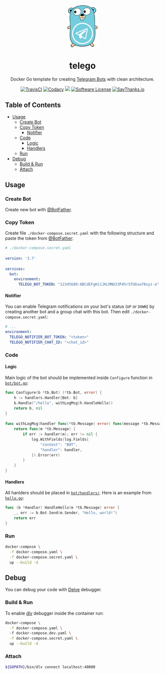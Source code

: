 <p align="center">
  <a href="https://github.com/mitinarseny/telego">
    <img src="_assets/logo.png" alt="telego logo" width="20%" />
  </a>
  <h1 align="center">telego</h1>
  <p align="center">Docker Go template for creating <a href="https://core.telegram.org/bots">Telegram Bots</a> with clean architecture.</p>
  <p align="center">
    <a href="https://travis-ci.org/mitinarseny/telego"><img alt="TravisCI" src="https://img.shields.io/travis/mitinarseny/telego/master.svg?style=flat-square&logo=travis-ci"></a>
    <a href="https://app.codacy.com/app/mitinarseny/telego"><img alt="Codacy" src="https://img.shields.io/codacy/grade/0702d21a638d4fa78328d988bdcedb19/master?style=flat-square&logo=codacy"></a>
    <a href="https://golangci.com/r/github.com/mitinarseny/telego"><img src="https://golangci.com/badges/github.com/mitinarseny/telego.svg"></a>
    <a href="/LICENSE.md"><img alt="Software License" src="https://img.shields.io/badge/license-MIT-brightgreen.svg?style=flat-square"></a>
    <a href="https://saythanks.io/to/mitinarseny"><img alt="SayThanks.io" src="https://img.shields.io/badge/say-thanks-9933ff.svg?style=flat-square"></a>
  </p>
</p>

## Table of Contents
* [Usage](#usage)
  * [Create Bot](#create-bot)
  * [Copy Token](#copy-token)
      * [Notifier](#notifier)
  * [Code](#code)
    * [Logic](#logic)
    * [Handlers](#handlers)
  * [Run](#run)
* [Debug](#debug)
  * [Build & Run](#build--run)
  * [Attach](#attach)
## Usage
### Create Bot
Create new bot with [@BotFather](https://t.me/BotFather).
### Copy Token
Create file `./docker-compose.secret.yaml` with the following structure and paste the token from [@BotFather](https://t.me/BotFather):
```yaml
# ./docker-compose.secret.yaml

version: '3.7'

services:
  bot:
    environment:
      TELEGO_BOT_TOKEN: "12345689:ABCdEFgHi1JKLMNO23P45rSTU6vw78xyz-a"
```
#### Notifier
You can enable Telegram notifications on your bot's status (`UP` or `DOWN`) by creating another bot and a group chat with this bot. Then edit `./docker-compose.secret.yaml`:
```yaml
# ...
environment:
  TELEGO_NOTIFIER_BOT_TOKEN: "<token>"
  TELEGO_NOTIFIER_CHAT_ID: "<chat_id>"
```
### Code
#### Logic
Main logic of the bot should be implemented inside `Configure` function in [`bot/bot.go`](bot/bot.go):
```go
func Configure(b *tb.Bot) (*tb.Bot, error) {
    h := handlers.Handler{Bot: b}
    b.Handle("/hello", withLogMsg(h.HandleHello))
    return b, nil
}

func withLogMsg(handler func(*tb.Message) error) func(message *tb.Message) {
    return func(m *tb.Message) {
        if err := handler(m); err != nil {
            log.WithFields(log.Fields{
                "context": "BOT",
                "handler": handler,
            }).Error(err)
        }
    }
}
```
#### Handlers
All hanlders should be placed in [`bot/handlers/`](bot/handlers). Here is an example from [`hello.go`](bot/handlers/hello.go):
```go
func (b *Handler) HandleHello(m *tb.Message) error {
    _, err := b.Bot.Send(m.Sender, "Hello, world!")
    return err
}
```
### Run
```bash
docker-compose \
  -f docker-compose.yaml \
  -f docker-compose.secret.yaml \
  up --build -d
```

## Debug
You can debug your code with [Delve](https://github.com/go-delve/delve) debugger. 
### Build & Run
To enable [dlv](https://github.com/go-delve/delve) debugger inside the container run:
```bash
docker-compose \
  -f docker-compose.yaml \ 
  -f docker-compose.dev.yaml \
  -f docker-compose.secret.yaml \
  up --build -d
``` 
### Attach
```bash
${GOPATH}/bin/dlv connect localhost:40000
```
